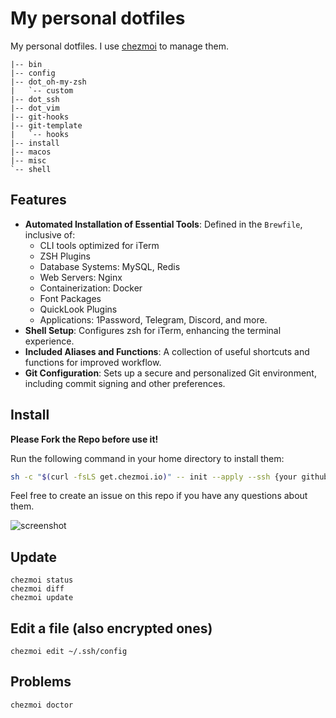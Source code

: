 # My personal dotfiles

My personal dotfiles. I use [chezmoi](https://www.chezmoi.io/) to manage them.

```
|-- bin
|-- config
|-- dot_oh-my-zsh
|   `-- custom
|-- dot_ssh
|-- dot_vim
|-- git-hooks
|-- git-template
|   `-- hooks
|-- install
|-- macos
|-- misc
`-- shell
```

## Features

- **Automated Installation of Essential Tools**: Defined in the `Brewfile`, inclusive of:
  - CLI tools optimized for iTerm
  - ZSH Plugins
  - Database Systems: MySQL, Redis
  - Web Servers: Nginx
  - Containerization: Docker
  - Font Packages
  - QuickLook Plugins
  - Applications: 1Password, Telegram, Discord, and more.
- **Shell Setup**: Configures zsh for iTerm, enhancing the terminal experience.
- **Included Aliases and Functions**: A collection of useful shortcuts and functions for improved workflow.
- **Git Configuration**: Sets up a secure and personalized Git environment, including commit signing and other preferences.

## Install

**Please Fork the Repo before use it!**

Run the following command in your home directory to install them:

```bash
sh -c "$(curl -fsLS get.chezmoi.io)" -- init --apply --ssh {your github user name}
```

Feel free to create an issue on this repo if you have any questions about them.

![screenshot](https://buffalom.github.io/dotfiles/screenshot.png)

## Update

    chezmoi status
    chezmoi diff
    chezmoi update

## Edit a file (also encrypted ones)

    chezmoi edit ~/.ssh/config

## Problems

    chezmoi doctor
